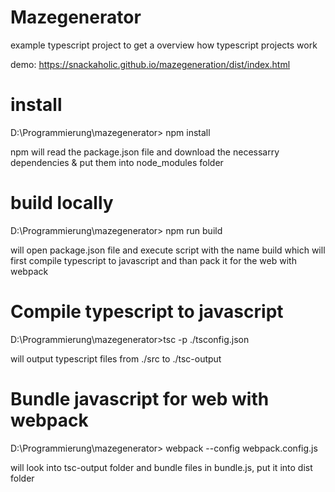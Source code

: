 # Mazegenerator

example typescript project to get a overview how typescript projects work

demo: https://snackaholic.github.io/mazegeneration/dist/index.html

# install

D:\Programmierung\mazegenerator> npm install

npm will read the package.json file and download the necessarry dependencies & put them into node_modules folder

# build locally

D:\Programmierung\mazegenerator> npm run build

will open package.json file and execute script with the name build which will first compile typescript to javascript and than pack it for the web with webpack

# Compile typescript to javascript

D:\Programmierung\mazegenerator>tsc -p ./tsconfig.json

will output typescript files from ./src to ./tsc-output

# Bundle javascript for web with webpack

D:\Programmierung\mazegenerator> webpack --config webpack.config.js

will look into tsc-output folder and bundle files in bundle.js, put it into dist folder
